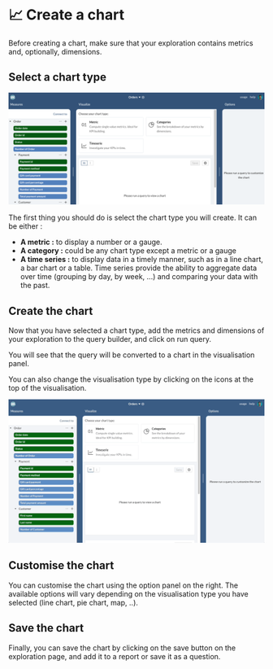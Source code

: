 # 📈 Create a chart

Before creating a chart, make sure that your exploration contains metrics and, optionally, dimensions.&#x20;

## Select a chart type

![](<../../../.gitbook/assets/image (177).png>)

The first thing you should do is select the chart type you will create. It can be either :&#x20;

* **A metric :** to display a number or a gauge.
* **A category :** could be any chart type except a metric or a gauge
* **A time series :** to display data in a timely manner, such as in a line chart, a bar chart or a table. Time series provide the ability to aggregate data over time (grouping by day, by week, ...) and comparing your data with the past.

## Create the chart

Now that you have selected a chart type, add the metrics and dimensions of your exploration to the query builder, and click on run query.

You will see that the query will be converted to a chart in the visualisation panel.

You can also change the visualisation type by clicking on the icons at the top of the visualisation.

![](<../../../.gitbook/assets/create a chart (1).gif>)

## Customise the chart

You can customise the chart using the option panel on the right. The available options will vary depending on the visualisation type you have selected (line chart, pie chart, map, ..).

## Save the chart

Finally, you can save the chart by clicking on the save button on the exploration page, and add it to a report or save it as a question.
